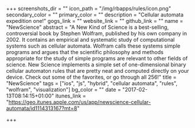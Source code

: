 +++
screenshots_dir = ""
icon_path = "/img/rbapps/rules/icon.png"
secondary_color = ""
primary_color = ""
description = "Cellular automata expedition one!"
gogs_link = ""
website_link = ""
github_link = ""
name = "NewScience"
abstract = "A New Kind of Science is a best-selling, controversial book by Stephen Wolfram, published by his own company in 2002. It contains an empirical and systematic study of computational systems such as cellular automata. Wolfram calls these systems simple programs and argues that the scientific philosophy and methods appropriate for the study of simple programs are relevant to other fields of science. New Science implements a simple set of one-dimensional binary cellular automaton rules that are pretty neat and computed directly on your device. Check out some of the favorites, or go through all 256!"
title = "NewScience"
tags = ["ios", "js", "hybrid", "cellular automata", "rules", "wolfram", "visualization"]
bg_color = ""
date = "2017-02-13T08:14:15+01:00"
itunes_link = "https://geo.itunes.apple.com/us/app/newscience-cellular-automata/id1114313167?mt=8"

+++

